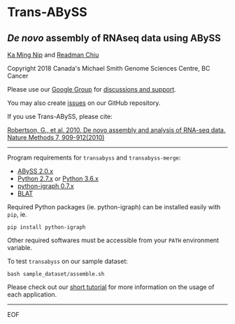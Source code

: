 # Trans-ABySS
## *De novo* assembly of RNAseq data using ABySS

[Ka Ming Nip](mailto:kmnip@bcgsc.ca) and [Readman Chiu](mailto:rchiu@bcgsc.ca)

Copyright 2018 Canada's Michael Smith Genome Sciences Centre, BC Cancer

Please use our [Google Group](mailto:trans-abyss@googlegroups.com) for [discussions and
support](https://groups.google.com/d/forum/trans-abyss).
  
You may also create [issues](https://github.com/bcgsc/transabyss/issues) on our GitHub repository.

If you use Trans-ABySS, please cite:

[Robertson, G., et al. 2010. De novo assembly and analysis of RNA-seq data. Nature Methods 7, 909-912(2010)](http://www.nature.com/nmeth/journal/v7/n11/full/nmeth.1517.html)

--------------------------------------------------------------------------------

Program requirements for `transabyss` and `transabyss-merge`:
  * [ABySS 2.0.x](https://github.com/bcgsc/abyss/releases)
  * [Python 2.7.x](https://www.python.org/download/releases/2.7.14/) or [Python 3.6.x](https://www.python.org/download/releases/3.6.4/)
  * [python-igraph 0.7.x](http://igraph.org/python/#downloads)
  * [BLAT](http://hgdownload.cse.ucsc.edu/admin/exe/linux.x86_64/blat/blat)

Required Python packages (ie. python-igraph) can be installed
easily with `pip`, ie.

```
pip install python-igraph
```

Other required softwares must be accessible from your `PATH` environment variable.

To test `transabyss` on our sample dataset:

```
bash sample_dataset/assemble.sh
```  
  
Please check out our [short tutorial](TUTORIAL.md) for more information on the usage of each application.


--------------------------------------------------------------------------------
EOF
